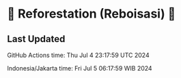 
# 🌳 Reforestation (Reboisasi) 🌲

## Last Updated

GitHub Actions time: Thu Jul  4 23:17:59 UTC 2024

Indonesia/Jakarta time: Fri Jul  5 06:17:59 WIB 2024
